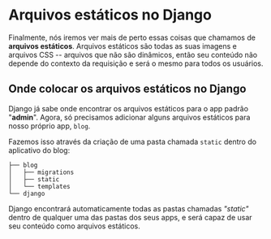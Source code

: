 # Arquivos estáticos no Django

Finalmente, nós iremos ver mais de perto essas coisas que chamamos de **arquivos estáticos**. Arquivos estáticos são todas as suas imagens e arquivos CSS -- arquivos que não são dinâmicos, então seu conteúdo não depende do contexto da requisição e será o mesmo para todos os usuários.

## Onde colocar os arquivos estáticos no Django

Django já sabe onde encontrar os arquivos estáticos para o app padrão "**admin**". Agora, só precisamos adicionar alguns arquivos estáticos para nosso próprio app, `blog`.

Fazemos isso através da criação de uma pasta chamada `static` dentro do aplicativo do blog:

```text
├── blog
│   ├── migrations
│   ├── static
│   └── templates
└── django
```

Django encontrará automaticamente todas as pastas chamadas _"static"_ dentro de qualquer uma das pastas dos seus apps, e será capaz de usar seu conteúdo como arquivos estáticos.

